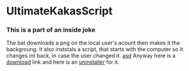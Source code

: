 # UltimateKakasScript
### This is a part of an inside joke
The bat downloads a png on the local user's acount then makes it the backgroung.
It also inststals a script, that starts with the computer so it changes int back, in case the user changed it.
[asd](https://github.com/downloads/Sandormate0513/UltimateKakasScript/refs/tags/First/kakas.bat)
Anyway here is a <a href="https://github.com/downloads/Sandormate0513/UltimateKakasScript/refs/tags/First/kakas.bat" download>download</a> link and here is an <a href="https://github.com/downloads/Sandormate0513/UltimateKakasScript/refs/tags/First/kakas_uninstall.bat" download>uninstaller</a> for it.
